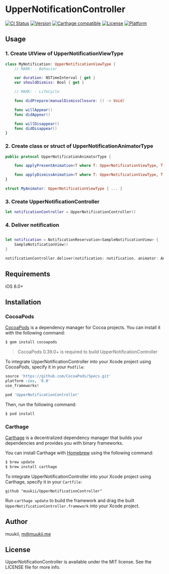 # UpperNotificationController

[![CI Status](http://img.shields.io/travis/muukii/UpperNotificationController.svg?style=flat)](https://travis-ci.org/muukii/UpperNotificationController)
[![Version](https://img.shields.io/cocoapods/v/UpperNotificationController.svg?style=flat)](http://cocoapods.org/pods/UpperNotificationController)
[![Carthage compatible](https://img.shields.io/badge/Carthage-compatible-4BC51D.svg?style=flat)](https://github.com/Carthage/Carthage)
[![License](https://img.shields.io/cocoapods/l/UpperNotificationController.svg?style=flat)](http://cocoapods.org/pods/UpperNotificationController)
[![Platform](https://img.shields.io/cocoapods/p/UpperNotificationController.svg?style=flat)](http://cocoapods.org/pods/UpperNotificationController)

## Usage

### 1. Create UIView of UpperNotificationViewType

```swift
class MyNotification: UpperNotificationViewType {
    // MARK: - Behavior

    var duration: NSTimeInterval { get }
    var shouldDismiss: Bool { get }

    // MARK: - LifeCycle

    func didPrepare(manualDismissClosure: () -> Void)

    func willAppear()
    func didAppear()

    func willDisappear()
    func didDisappear()
}
```

### 2. Create class or struct of UpperNotificationAnimatorType

```swift
public protocol UpperNotificationAnimatorType {

    func applyPresentAnimation<T where T: UpperNotificationViewType, T: UIView>(notificationView notificationView: T, completion: () -> Void)

    func applyDismissAnimation<T where T: UpperNotificationViewType, T: UIView>(notificationView notificationView: T, completion: () -> Void)
}

struct MyAnimator: UpperNotificationViewType { ... }
```

### 3. Create UpperNotificationController

```swift
let notificationController = UpperNotificationController()
```

### 4. Deliver notification

```swift

let notification = NotificationReservation<SampleNotificationView> {
    SampleNotificationView()
}

notificationController.deliver(notification: notification, animator: Animator())
```

## Requirements

iOS 8.0+

## Installation
### CocoaPods

[CocoaPods](http://cocoapods.org) is a dependency manager for Cocoa projects. You can install it with the following command:

```bash
$ gem install cocoapods
```

> CocoaPods 0.39.0+ is required to build UpperNotificationController

To integrate UpperNotificationController into your Xcode project using CocoaPods, specify it in your `Podfile`:

```ruby
source 'https://github.com/CocoaPods/Specs.git'
platform :ios, '8.0'
use_frameworks!

pod 'UpperNotificationController'
```

Then, run the following command:

```bash
$ pod install
```

### Carthage

[Carthage](https://github.com/Carthage/Carthage) is a decentralized dependency manager that builds your dependencies and provides you with binary frameworks.

You can install Carthage with [Homebrew](http://brew.sh/) using the following command:

```bash
$ brew update
$ brew install carthage
```

To integrate UpperNotificationController into your Xcode project using Carthage, specify it in your `Cartfile`:

```ogdl
github "muukii/UpperNotificationController"
```

Run `carthage update` to build the framework and drag the built `UpperNotificationController.framework` into your Xcode project.


## Author

muukii, m@muukii.me

## License

UpperNotificationController is available under the MIT license. See the LICENSE file for more info.
